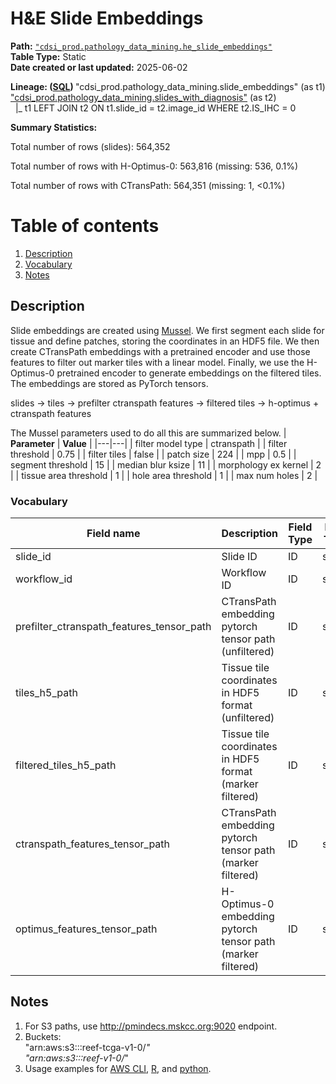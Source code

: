 # H&E Slide Embeddings

<b>Path:</b> [`"cdsi_prod.pathology_data_mining.he_slide_embeddings"`](https://msk-mode-prod.cloud.databricks.com/explore/data/cdsi_prod/pathology_data_mining/he_slide_embeddings) <br/>
<b>Table Type:</b> Static <br/>
<b>Date created or last updated:</b> 2025-06-02 <br/>

<b>Lineage: ([SQL](https://msk-mode-prod.cloud.databricks.com/sql/editor/e5c4288b-5c95-423b-af15-2a4932367b53?o=646852163028571)) </b>
"cdsi_prod.pathology_data_mining.slide_embeddings" (as t1) <br/>
["cdsi_prod.pathology_data_mining.slides_with_diagnosis"](https://github.com/msk-mind/datasheets-for-datasets/blob/main/pathology-data-mining/slides_with_diagnosis.md) (as t2) <br/>
&nbsp; |_ t1 LEFT JOIN t2 ON t1.slide_id = t2.image_id WHERE t2.IS_IHC = 0 <br/>

<b>Summary Statistics:</b>

Total number of rows (slides): 564,352 <br/>

Total number of rows with H-Optimus-0: 563,816 (missing: 536, 0.1%) <br/>

Total number of rows with CTransPath: 564,351 (missing: 1, <0.1%) <br/>

# Table of contents
1. [Description](#description)
2. [Vocabulary](#vocab)
3. [Notes](#notes)

## Description <a name="description"></a>

Slide embeddings are created using [Mussel](https://github.com/pathology-data-mining/Mussel). 
We first segment each slide for tissue and define patches, 
storing the coordinates in an HDF5 file.  We then create CTransPath embeddings with a pretrained 
encoder and use those features to filter out marker tiles with a linear model.  Finally, we use 
the H-Optimus-0 pretrained encoder to generate embeddings on the filtered tiles.  The embeddings are stored as PyTorch tensors.

slides &rarr; tiles &rarr; prefilter ctranspath features &rarr; filtered tiles &rarr; h-optimus + ctranspath features

The Mussel parameters used to do all this are summarized below.
| **Parameter** | **Value** |
|---|---|
| filter model type | ctranspath |
| filter threshold | 0.75 |
| filter tiles | false |
| patch size | 224 |
| mpp | 0.5 |
| segment threshold | 15 |
| median blur ksize | 11 |
| morphology ex kernel | 2 |
| tissue area threshold | 1 |
| hole area threshold | 1 |
| max num holes | 2 |


### Vocabulary <a name="vocab"></a>

| **Field name** | **Description** | **Field Type** | **Data Type** | **Field Format** |
|---|---|---|---|---|
| slide_id | Slide ID | ID | string |  |
| workflow_id | Workflow ID  | ID  | string | |
| prefilter_ctranspath_features_tensor_path | CTransPath embedding pytorch tensor path (unfiltered)| ID | string | full path |
| tiles_h5_path | Tissue tile coordinates in HDF5 format (unfiltered) | ID | string | full path |
| filtered_tiles_h5_path | Tissue tile coordinates in HDF5 format (marker filtered) | ID | string | full path |
| ctranspath_features_tensor_path | CTransPath embedding pytorch tensor path (marker filtered)| ID | string | full path |
| optimus_features_tensor_path | H-Optimus-0 embedding pytorch tensor path (marker filtered) | ID | string | full path |

## Notes <a name="notes"></a>

1. For S3 paths, use http://pmindecs.mskcc.org:9020 endpoint.
2. Buckets:  <BR/>
    "arn:aws:s3:::reef-tcga-v1-0/*" <BR/>
    "arn:aws:s3:::reef-v1-0/*"  <BR/>
3. Usage examples for [AWS CLI](https://gist.github.com/raylim/2039b01cbb5f6682e1f115106aee65b6), [R](https://gist.github.com/raylim/4cff68d45a83cf6f28508c0a5f7afd33), and [python](https://gist.github.com/raylim/ceb4ea7d8db8ff0c27b8d2322a1f9bd9).
